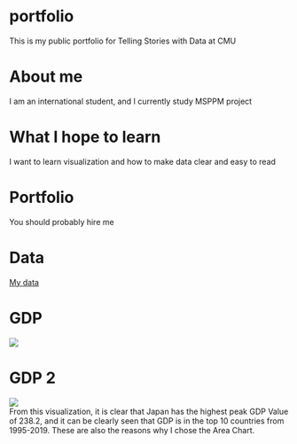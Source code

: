 # portfolio
This is my  public portfolio for Telling Stories with Data at CMU
# About me
I am an international student, and I currently study MSPPM project 
# What I hope to learn
I want to learn visualization and how to make data clear and easy to read
# Portfolio
You should probably hire me
# Data
[My data](/litongwdataviz2.md)
# GDP
<div class='tableauPlaceholder' id='viz1726015826575' style='position: relative'><noscript><a href='#'><img alt=' ' src='https:&#47;&#47;public.tableau.com&#47;static&#47;images&#47;GD&#47;GDPdata2&#47;GDPDATA&#47;1_rss.png' style='border: none' /></a></noscript><object class='tableauViz'  style='display:none;'><param name='host_url' value='https%3A%2F%2Fpublic.tableau.com%2F' /> <param name='embed_code_version' value='3' /> <param name='site_root' value='' /><param name='name' value='GDPdata2&#47;GDPDATA' /><param name='tabs' value='no' /><param name='toolbar' value='yes' /><param name='static_image' value='https:&#47;&#47;public.tableau.com&#47;static&#47;images&#47;GD&#47;GDPdata2&#47;GDPDATA&#47;1.png' /> <param name='animate_transition' value='yes' /><param name='display_static_image' value='yes' /><param name='display_spinner' value='yes' /><param name='display_overlay' value='yes' /><param name='display_count' value='yes' /><param name='language' value='zh-CN' /></object></div>                
<script type='text/javascript'>                    
  var divElement = document.getElementById('viz1726015826575');                    
  var vizElement = divElement.getElementsByTagName('object')[0];                    
  vizElement.style.width='100%';vizElement.style.height=(divElement.offsetWidth*0.75)+'px';                    
  var scriptElement = document.createElement('script');                    
  scriptElement.src = 'https://public.tableau.com/javascripts/api/viz_v1.js';                    
  vizElement.parentNode.insertBefore(scriptElement, vizElement);                
</script>

# GDP 2
<div class='tableauPlaceholder' id='viz1726016042704' style='position: relative'><noscript><a href='#'><img alt=' ' src='https:&#47;&#47;public.tableau.com&#47;static&#47;images&#47;GD&#47;GDPdata_17259368393110&#47;GDPDATA&#47;1_rss.png' style='border: none' /></a></noscript><object class='tableauViz'  style='display:none;'><param name='host_url' value='https%3A%2F%2Fpublic.tableau.com%2F' /> <param name='embed_code_version' value='3' /> <param name='site_root' value='' /><param name='name' value='GDPdata_17259368393110&#47;GDPDATA' /><param name='tabs' value='no' /><param name='toolbar' value='yes' /><param name='static_image' value='https:&#47;&#47;public.tableau.com&#47;static&#47;images&#47;GD&#47;GDPdata_17259368393110&#47;GDPDATA&#47;1.png' /> <param name='animate_transition' value='yes' /><param name='display_static_image' value='yes' /><param name='display_spinner' value='yes' /><param name='display_overlay' value='yes' /><param name='display_count' value='yes' /><param name='language' value='zh-CN' /></object></div>               
<script type='text/javascript'>                    
  var divElement = document.getElementById('viz1726016042704');                    
  var vizElement = divElement.getElementsByTagName('object')[0];                    
  vizElement.style.width='100%';vizElement.style.height=(divElement.offsetWidth*0.75)+'px';                    
  var scriptElement = document.createElement('script');                    
  scriptElement.src = 'https://public.tableau.com/javascripts/api/viz_v1.js';                    
  vizElement.parentNode.insertBefore(scriptElement, vizElement);                
</script>
From this visualization, it is clear that Japan has the highest peak GDP Value of 238.2, and it can be clearly seen that GDP is in the top 10 countries from 1995-2019. These are also the reasons why I chose the Area Chart.
